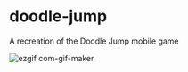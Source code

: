 # doodle-jump
A recreation of the Doodle Jump mobile game


![ezgif com-gif-maker](https://github.com/rithik-raja/doodle-jump/assets/42095527/ec43acda-6e09-4fc3-8230-6bf862d9d5b5)
